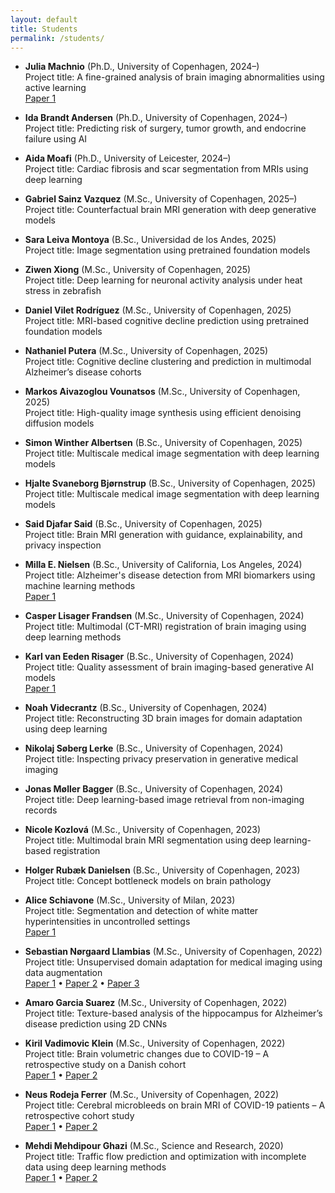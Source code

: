 ```yaml
---
layout: default
title: Students
permalink: /students/
---
```


- **Julia Machnio** (Ph.D., University of Copenhagen, 2024–)  
  Project title: A fine-grained analysis of brain imaging abnormalities using active learning  
  [Paper 1](https://openreview.net/pdf?id=ea0YJaJShO)   

- **Ida Brandt Andersen** (Ph.D., University of Copenhagen, 2024–)  
  Project title: Predicting risk of surgery, tumor growth, and endocrine failure using AI  

- **Aida Moafi** (Ph.D., University of Leicester, 2024–)  
  Project title: Cardiac fibrosis and scar segmentation from MRIs using deep learning

- **Gabriel Sainz Vazquez** (M.Sc., University of Copenhagen, 2025–)  
  Project title: Counterfactual brain MRI generation with deep generative models  

- **Sara Leiva Montoya** (B.Sc., Universidad de los Andes, 2025)  
  Project title: Image segmentation using pretrained foundation models  

- **Ziwen Xiong** (M.Sc., University of Copenhagen, 2025)  
  Project title: Deep learning for neuronal activity analysis under heat stress in zebrafish  

- **Daniel Vilet Rodríguez** (M.Sc., University of Copenhagen, 2025)  
  Project title: MRI-based cognitive decline prediction using pretrained foundation models  

- **Nathaniel Putera** (M.Sc., University of Copenhagen, 2025)  
  Project title: Cognitive decline clustering and prediction in multimodal Alzheimer’s disease cohorts  

- **Markos Aivazoglou Vounatsos** (M.Sc., University of Copenhagen, 2025)  
  Project title: High-quality image synthesis using efficient denoising diffusion models  

- **Simon Winther Albertsen** (B.Sc., University of Copenhagen, 2025)  
  Project title: Multiscale medical image segmentation with deep learning models  

- **Hjalte Svaneborg Bjørnstrup** (B.Sc., University of Copenhagen, 2025)  
  Project title: Multiscale medical image segmentation with deep learning models  

- **Said Djafar Said** (B.Sc., University of Copenhagen, 2025)  
  Project title: Brain MRI generation with guidance, explainability, and privacy inspection  

- **Milla E. Nielsen** (B.Sc., University of California, Los Angeles, 2024)  
  Project title: Alzheimer's disease detection from MRI biomarkers using machine learning methods  
  [Paper 1](https://doi.org/10.48550/arXiv.2410.24002)  

- **Casper Lisager Frandsen** (M.Sc., University of Copenhagen, 2024)  
  Project title: Multimodal (CT-MRI) registration of brain imaging using deep learning methods

- **Karl van Eeden Risager** (B.Sc., University of Copenhagen, 2024)  
  Project title: Quality assessment of brain imaging-based generative AI models  
  [Paper 1](https://doi.org/10.1007/978-3-031-72744-3_19)  

- **Noah Videcrantz** (B.Sc., University of Copenhagen, 2024)  
  Project title: Reconstructing 3D brain images for domain adaptation using deep learning  

- **Nikolaj Søberg Lerke** (B.Sc., University of Copenhagen, 2024)  
  Project title: Inspecting privacy preservation in generative medical imaging  

- **Jonas Møller Bagger** (B.Sc., University of Copenhagen, 2024)  
  Project title: Deep learning-based image retrieval from non-imaging records  

- **Nicole Kozlová** (M.Sc., University of Copenhagen, 2023)  
  Project title: Multimodal brain MRI segmentation using deep learning-based registration  

- **Holger Rubæk Danielsen** (B.Sc., University of Copenhagen, 2023)  
  Project title: Concept bottleneck models on brain pathology  

- **Alice Schiavone** (M.Sc., University of Milan, 2023)  
  Project title: Segmentation and detection of white matter hyperintensities in uncontrolled settings  
  [Paper 1](https://openreview.net/pdf?id=c0KnufAuX6k)  

- **Sebastian Nørgaard Llambias** (M.Sc., University of Copenhagen, 2022)  
  Project title: Unsupervised domain adaptation for medical imaging using data augmentation  
  [Paper 1](https://doi.org/10.48550/arXiv.2308.04395) • [Paper 2](https://proceedings.mlr.press/v233/llambias24a/llambias24a.pdf) • [Paper 3](https://doi.org/10.48550/arXiv.2407.19888)  

- **Amaro Garcia Suarez** (M.Sc., University of Copenhagen, 2022)  
  Project title: Texture-based analysis of the hippocampus for Alzheimer’s disease prediction using 2D CNNs  

- **Kiril Vadimovic Klein** (M.Sc., University of Copenhagen, 2022)  
  Project title: Brain volumetric changes due to COVID-19 – A retrospective study on a Danish cohort  
  [Paper 1](https://www.rsna.org/-/media/files/rsna/annual-meeting/future-and-past-meetings/rsna-2023-meeting-program.pdf#page=2275) • [Paper 2](https://doi.org/10.1101/2025.03.19.25324239)  

- **Neus Rodeja Ferrer** (M.Sc., University of Copenhagen, 2022)  
  Project title: Cerebral microbleeds on brain MRI of COVID-19 patients – A retrospective cohort study  
  [Paper 1](https://doi.org/10.1109/ISBI53787.2023.10230832) • [Paper 2](https://doi.org/10.1093/braincomms/fcae127)  

- **Mehdi Mehdipour Ghazi** (M.Sc., Science and Research, 2020)  
  Project title: Traffic flow prediction and optimization with incomplete data using deep learning methods  
  [Paper 1](https://doi.org/10.48550/arXiv.2204.10222) • [Paper 2](https://ceur-ws.org/Vol-3497/paper-130.pdf)  
  